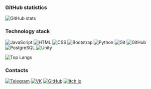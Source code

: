 ### GitHub statistics
![GitHub stats](https://github-readme-stats.vercel.app/api?username=muchunzyan&show_icons=true&hide=prs,issues,contribs&theme=dark)

### Technology stack
![JavaScript](https://img.shields.io/badge/-JavaScript-333?style=for-the-badge&logo=javascript)
![HTML](https://img.shields.io/badge/-HTML-333?style=for-the-badge&logo=html5)
![CSS](https://img.shields.io/badge/-CSS-333?style=for-the-badge&logo=css3&logoColor=blue)
![Bootstrap](https://img.shields.io/badge/-Bootstrap-333?style=for-the-badge&logo=Bootstrap)
![Python](https://img.shields.io/badge/-Python-333?style=for-the-badge&logo=Python)
![Git](https://img.shields.io/badge/-Git-333?style=for-the-badge&logo=Git)
![GitHub](https://img.shields.io/badge/-GitHub-333?style=for-the-badge&logo=GitHub)
![PostgreSQL](https://img.shields.io/badge/-PostgreSQL-333?style=for-the-badge&logo=PostgreSQL)
![Unity](https://img.shields.io/badge/-Unity-333?style=for-the-badge&logo=Unity)

![Top Langs](https://github-readme-stats.vercel.app/api/top-langs/?username=muchunzyan&layout=compact&theme=dark)

### Contacts
[![Telegram](https://img.shields.io/badge/-Telegram-333?style=for-the-badge&logo=telegram&logoColor=27A0D9)](https://t.me/muchunzhyan)
[![VK](https://img.shields.io/badge/-VK-333?style=for-the-badge&logo=Vk&logoColor=27A0D9)](https://vk.com/bifexey)
[![GitHub](https://img.shields.io/badge/-GitHub-333?style=for-the-badge&logo=GitHub&logoColor=fff)](https://github.com/muchunzyan)
[![Itch.io](https://img.shields.io/badge/-Itch.io-333?style=for-the-badge&logo=itch.io&logoColor=FF2449)](https://iam-games.itch.io/)
